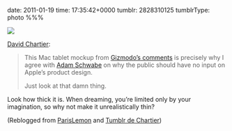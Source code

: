 date: 2011-01-19
time: 17:35:42+0000
tumblr: 2828310125
tumblrType: photo
%%%

![](tumblr_lf8yztoX2Q1qz4si8o1_400.jpg)

<p><a href="http://blog.onefps.net/post/2820073548/this-mac-tablet-mockup-from-gizmodos-comments-is">David Chartier</a>:</p>

<blockquote><p>This Mac tablet mockup from <a href="http://gizmodo.com/comment/35726993">Gizmodo’s comments</a> is precisely why I agree with <a href="https://twitter.com/gartenberg/status/27545445433606144">Adam Schwabe</a> on why the public should have no input on Apple’s product design.</p>
<p>Just look at that damn thing.</p>
</blockquote>


Look how thick it is. When dreaming, you’re limited only by your imagination, so why not make it unrealistically thin?

(Reblogged from [ParisLemon](https://parislemon.com/post/2820140565/chartier-this-mac-tablet-mockup-from-gizmodos) and [Tumblr de Chartier](https://chartier.tumblr.com/post/2820073548/this-mac-tablet-mockup-from-gizmodos-comments-is))
